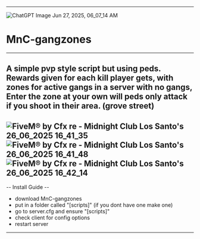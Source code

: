 ------------------------------------------------------------------------------
![ChatGPT Image Jun 27, 2025, 06_07_14 AM](https://github.com/user-attachments/assets/f9024472-18fb-4c73-b54e-0fab0161c050)
# MnC-gangzones
------------------------------------------------------------------------------
A simple pvp style script but using peds. Rewards given for each kill player gets,
with zones for active gangs in a server with no gangs, 
Enter the zone at your own will peds only attack if you shoot in their area. (grove street)
------------------------------------------------------------------------------
![FiveM® by Cfx re - Midnight Club Los Santo's 26_06_2025 16_41_35](https://github.com/user-attachments/assets/89766290-5269-4cd3-b9ec-36e7581ced43)
![FiveM® by Cfx re - Midnight Club Los Santo's 26_06_2025 16_41_48](https://github.com/user-attachments/assets/44d0e94e-743c-4ee6-9c94-e0dcbc6f63ac)
![FiveM® by Cfx re - Midnight Club Los Santo's 26_06_2025 16_42_14](https://github.com/user-attachments/assets/c3d46eb1-8ac8-45ed-902d-4059b1461f86)
------------------------------------------------------------------------------
-- Install Guide --
- download MnC-gangzones
- put in a folder called "[scripts]" (if you dont have one make one)
- go to server.cfg and ensure "[scripts]"
- check client for config options
- restart server
------------------------------------------------------------------------------
